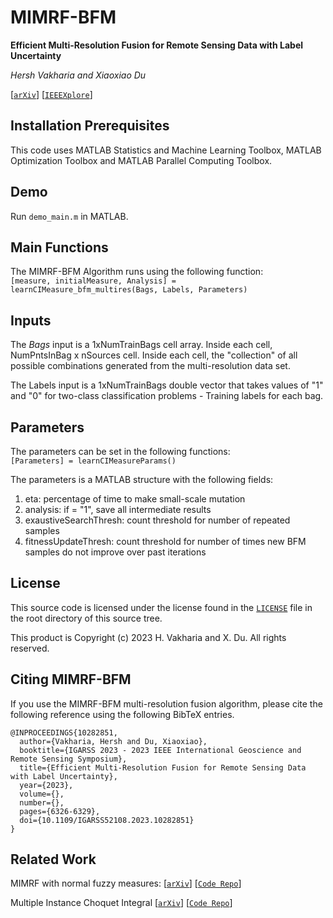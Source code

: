 # MIMRF-BFM
**Efficient Multi-Resolution Fusion for Remote Sensing Data with Label Uncertainty** 

_Hersh Vakharia and Xiaoxiao Du_

[[`arXiv`](https://arxiv.org/abs/2402.05045)] [[`IEEEXplore`](https://ieeexplore.ieee.org/document/10282851)]

## Installation Prerequisites
This code uses MATLAB Statistics and Machine Learning Toolbox, MATLAB Optimization Toolbox and MATLAB Parallel Computing Toolbox.  

## Demo
Run `demo_main.m` in MATLAB.

## Main Functions
The MIMRF-BFM Algorithm runs using the following function:  
`[measure, initialMeasure, Analysis] = learnCIMeasure_bfm_multires(Bags, Labels, Parameters)`

## Inputs
The _Bags_ input is a 1xNumTrainBags cell array. Inside each cell, NumPntsInBag x nSources cell. Inside each cell, the "collection" of all possible combinations generated from the multi-resolution data set.

The Labels input is a 1xNumTrainBags double vector that takes values of "1" and "0" for two-class classification problems - Training labels for each bag.

## Parameters
The parameters can be set in the following functions:  
`[Parameters] = learnCIMeasureParams()`  

The parameters is a MATLAB structure with the following fields:
1. eta: percentage of time to make small-scale mutation
2. analysis: if = "1", save all intermediate results
3. exaustiveSearchThresh: count threshold for number of repeated samples
4. fitnessUpdateThresh: count threshold for number of times new BFM samples do not improve over past iterations

## License
This source code is licensed under the license found in the [`LICENSE`](LICENSE) file in the root directory of this source tree.

This product is Copyright (c) 2023 H. Vakharia and X. Du. All rights reserved.

## Citing MIMRF-BFM
If you use the MIMRF-BFM multi-resolution fusion algorithm, please cite the following reference using the following BibTeX entries.
```
@INPROCEEDINGS{10282851,
  author={Vakharia, Hersh and Du, Xiaoxiao},
  booktitle={IGARSS 2023 - 2023 IEEE International Geoscience and Remote Sensing Symposium}, 
  title={Efficient Multi-Resolution Fusion for Remote Sensing Data with Label Uncertainty}, 
  year={2023},
  volume={},
  number={},
  pages={6326-6329},
  doi={10.1109/IGARSS52108.2023.10282851}
}
```
## Related Work

MIMRF with normal fuzzy measures: [[`arXiv`](https://arxiv.org/abs/1805.00930)] [[`Code Repo`](https://github.com/GatorSense/MIMRF)]


Multiple Instance Choquet Integral [[`arXiv`](https://arxiv.org/abs/1803.04048)] [[`Code Repo`](https://github.com/GatorSense/MICI)]
